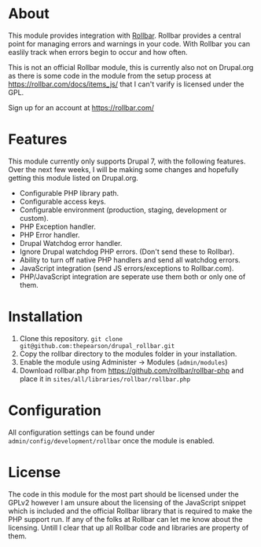 About
=====

This module provides integration with [Rollbar](https://rollbar.com/). Rollbar provides a central
point for managing errors and warnings in your code. With Rollbar you can easlily track when errors begin to occur and how often.

This is not an official Rollbar module, this is currently also not on Drupal.org as there is some code in the module from the setup process at https://rollbar.com/docs/items_js/ that I can't varify is licensed under the GPL. 

Sign up for an account at https://rollbar.com/


Features
========

This module currently only supports Drupal 7, with the following features. Over the next few weeks, I will be making some changes and hopefully getting this module listed on Drupal.org.

* Configurable PHP library path.
* Configurable access keys.
* Configurable environment (production, staging, development or custom).
* PHP Exception handler.
* PHP Error handler.
* Drupal Watchdog error handler.
* Ignore Drupal watchdog PHP errors. (Don't send these to Rollbar).
* Ability to turn off native PHP handlers and send all watchdog errors.
* JavaScript integration (send JS errors/exceptions to Rollbar.com).
* PHP/JavaScript integration are seperate use them both or only one of them.

Installation
============

1. Clone this repository. `git clone git@github.com:thepearson/drupal_rollbar.git`
2. Copy the rollbar directory to the modules folder in your installation.
3. Enable the module using Administer -> Modules (`admin/modules`)
4. Download rollbar.php from https://github.com/rollbar/rollbar-php and place it in `sites/all/libraries/rollbar/rollbar.php`


Configuration
=============

All configuration settings can be found under `admin/config/development/rollbar` once the module is enabled.


License
=======

The code in this module for the most part should be licensed under the GPLv2 however I am unsure about the licensing of the JavaScript snippet which is included and the official Rollbar library that is required to make the PHP support run. If any of the folks at Rollbar can let me know about the licensing. Untill I clear that up all Rollbar code and libraries are property of them.


